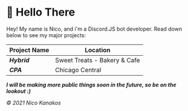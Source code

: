 # 👋 Hello There

Hey! My name is Nico, and i'm a Discord.JS bot developer. Read down below to see my major projects:

| Project Name | Location |
| ------------ | -------- |
| ***Hybrid*** | Sweet Treats - Bakery & Cafe |
| ***CPA*** | Chicago Central |

***I will be making more public things soon in the future, so be on the lookout :)***

*© 2021 Nico Kanakos*